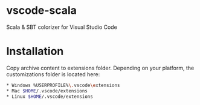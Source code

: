 # vscode-scala
Scala &amp; SBT colorizer for Visual Studio Code

# Installation
Copy archive content to extensions folder. Depending on your platform, the customizations folder is located here:

```bash
* Windows %USERPROFILE%\.vscode\extensions
* Mac $HOME/.vscode/extensions
* Linux $HOME/.vscode/extensions
```